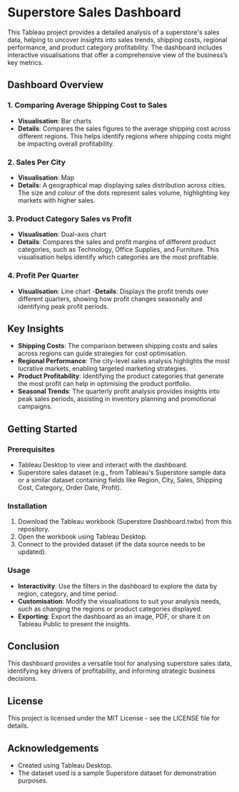 # Superstore Sales Dashboard
This Tableau project provides a detailed analysis of a superstore's sales data, helping to uncover insights into sales trends, shipping costs, regional performance, and product category profitability. The dashboard includes interactive visualisations that offer a comprehensive view of the business’s key metrics.

## Dashboard Overview
### 1. **Comparing Average Shipping Cost to Sales**
- **Visualisation**: Bar charts
- **Details**: Compares the sales figures to the average shipping cost across different regions. This helps identify regions where shipping costs might be impacting overall profitability.
### 2. **Sales Per City**
- **Visualisation**: Map
- **Details**: A geographical map displaying sales distribution across cities. The size and colour of the dots represent sales volume, highlighting key markets with higher sales.
### 3. Product Category Sales vs Profit
- **Visualisation**: Dual-axis chart
- **Details**: Compares the sales and profit margins of different product categories, such as Technology, Office Supplies, and Furniture. This visualisation helps identify which categories are the most profitable.
### 4. Profit Per Quarter
- **Visualisation**: Line chart
 -**Details**: Displays the profit trends over different quarters, showing how profit changes seasonally and identifying peak profit periods.
## Key Insights
- **Shipping Costs**: The comparison between shipping costs and sales across regions can guide strategies for cost optimisation.
- **Regional Performance**: The city-level sales analysis highlights the most lucrative markets, enabling targeted marketing strategies.
- **Product Profitability**: Identifying the product categories that generate the most profit can help in optimising the product portfolio.
- **Seasonal Trends**: The quarterly profit analysis provides insights into peak sales periods, assisting in inventory planning and promotional campaigns.
## Getting Started
### Prerequisites
- Tableau Desktop to view and interact with the dashboard.
- Superstore sales dataset (e.g., from Tableau's Superstore sample data or a similar dataset containing fields like Region, City, Sales, Shipping Cost, Category, Order Date, Profit).
### Installation
1. Download the Tableau workbook (Superstore Dashboard.twbx) from this repository.
2. Open the workbook using Tableau Desktop.
3. Connect to the provided dataset (if the data source needs to be updated).
### Usage
- **Interactivity**: Use the filters in the dashboard to explore the data by region, category, and time period.
- **Customisation**: Modify the visualisations to suit your analysis needs, such as changing the regions or product categories displayed.
- **Exporting**: Export the dashboard as an image, PDF, or share it on Tableau Public to present the insights.


## Conclusion
This dashboard provides a versatile tool for analysing superstore sales data, identifying key drivers of profitability, and informing strategic business decisions.

## License
This project is licensed under the MIT License - see the LICENSE file for details.

## Acknowledgements
- Created using Tableau Desktop.
- The dataset used is a sample Superstore dataset for demonstration purposes.
